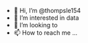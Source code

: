 - 👋 Hi, I’m @thompsle154
- 👀 I’m interested in data
- 💞️ I’m looking to 
- 📫 How to reach me ...

<!---
thompsle154/thompsle154 is a ✨ special ✨ repository because its `README.md` (this file) appears on your GitHub profile.
You can click the Preview link to take a look at your changes.
--->
